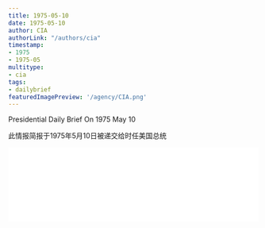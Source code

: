 ```yaml
---
title: 1975-05-10
date: 1975-05-10
author: CIA 
authorLink: "/authors/cia"
timestamp: 
- 1975
- 1975-05
multitype: 
- cia
tags: 
- dailybrief
featuredImagePreview: '/agency/CIA.png'
---
```



Presidential Daily Brief On 1975 May 10

此情报简报于1975年5月10日被递交给时任美国总统

<!--more-->





<div id="over" style="width:100%; overflow:hidden"> <iframe id="sFrame" name="sFrame" frameborder="no" border="0"  allowfullscreen marginwidth="0" scrolling="no" src = " /CIA/1975-05-10.html "  style = " position:absulute; width: 806px; top: 300;" > </iframe> </div>